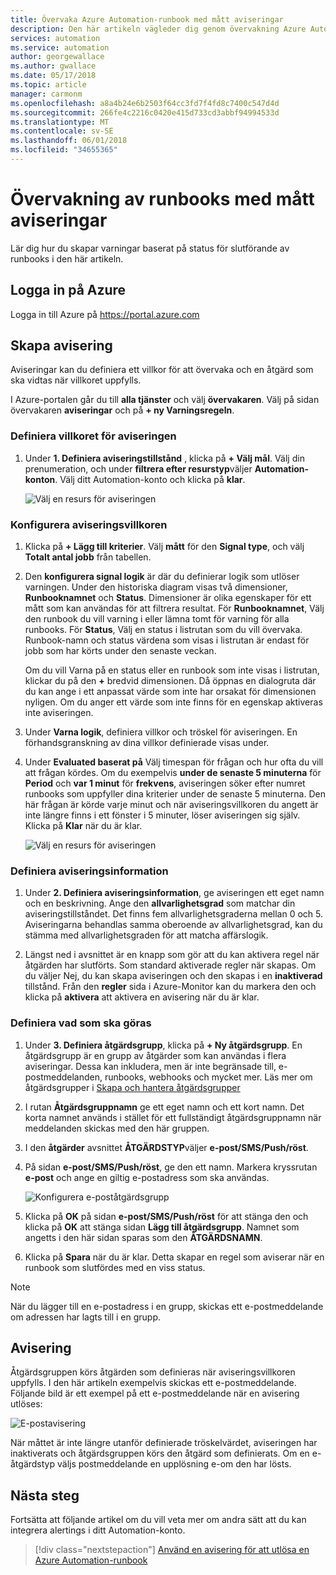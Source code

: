 ```yaml
---
title: Övervaka Azure Automation-runbook med mått aviseringar
description: Den här artikeln vägleder dig genom övervakning Azure Automation-runbooks som är baserade på mått
services: automation
ms.service: automation
author: georgewallace
ms.author: gwallace
ms.date: 05/17/2018
ms.topic: article
manager: carmonm
ms.openlocfilehash: a8a4b24e6b2503f64cc3fd7f4fd8c7400c547d4d
ms.sourcegitcommit: 266fe4c2216c0420e415d733cd3abbf94994533d
ms.translationtype: MT
ms.contentlocale: sv-SE
ms.lasthandoff: 06/01/2018
ms.locfileid: "34655365"
---
```

# <a name="monitoring-runbooks-with-metric-alerts"></a>Övervakning av runbooks med mått aviseringar

Lär dig hur du skapar varningar baserat på status för slutförande av runbooks i den här artikeln.

## <a name="log-in-to-azure"></a>Logga in på Azure

Logga in till Azure på https://portal.azure.com

## <a name="create-alert"></a>Skapa avisering

Aviseringar kan du definiera ett villkor för att övervaka och en åtgärd som ska vidtas när villkoret uppfylls.

I Azure-portalen går du till **alla tjänster** och välj **övervakaren**. Välj på sidan övervakaren **aviseringar** och på **+ ny Varningsregeln**.

### <a name="define-the-alert-condition"></a>Definiera villkoret för aviseringen

1. Under **1. Definiera aviseringstillstånd** , klicka på **+ Välj mål**. Välj din prenumeration, och under **filtrera efter resurstyp**väljer **Automation-konton**. Välj ditt Automation-konto och klicka på **klar**.

   ![Välj en resurs för aviseringen](./media/automation-alert-activity-log/select-resource.png)

### <a name="configure-alert-criteria"></a>Konfigurera aviseringsvillkoren

1. Klicka på **+ Lägg till kriterier**. Välj **mått** för den **Signal type**, och välj **Totalt antal jobb** från tabellen.

1. Den **konfigurera signal logik** är där du definierar logik som utlöser varningen. Under den historiska diagram visas två dimensioner, **Runbooknamnet** och **Status**. Dimensioner är olika egenskaper för ett mått som kan användas för att filtrera resultat. För **Runbooknamnet**, Välj den runbook du vill varning i eller lämna tomt för varning för alla runbooks. För **Status**, Välj en status i listrutan som du vill övervaka. Runbook-namn och status värdena som visas i listrutan är endast för jobb som har körts under den senaste veckan.

   Om du vill Varna på en status eller en runbook som inte visas i listrutan, klickar du på den **\+** bredvid dimensionen. Då öppnas en dialogruta där du kan ange i ett anpassat värde som inte har orsakat för dimensionen nyligen. Om du anger ett värde som inte finns för en egenskap aktiveras inte aviseringen.

1. Under **Varna logik**, definiera villkor och tröskel för aviseringen. En förhandsgranskning av dina villkor definierade visas under.

1. Under **Evaluated baserat på** Välj timespan för frågan och hur ofta du vill att frågan kördes. Om du exempelvis **under de senaste 5 minuterna** för **Period** och **var 1 minut** för **frekvens**, aviseringen söker efter numret runbooks som uppfyller dina kriterier under de senaste 5 minuterna. Den här frågan är körde varje minut och när aviseringsvillkoren du angett är inte längre finns i ett fönster i 5 minuter, löser aviseringen sig själv. Klicka på **Klar** när du är klar.

   ![Välj en resurs för aviseringen](./media/automation-alert-activity-log/configure-signal-logic.png)

### <a name="define-alert-details"></a>Definiera aviseringsinformation

1. Under **2. Definiera aviseringsinformation**, ge aviseringen ett eget namn och en beskrivning. Ange den **allvarlighetsgrad** som matchar din aviseringstillståndet. Det finns fem allvarlighetsgraderna mellan 0 och 5. Aviseringarna behandlas samma oberoende av allvarlighetsgrad, kan du stämma med allvarlighetsgraden för att matcha affärslogik.

1. Längst ned i avsnittet är en knapp som gör att du kan aktivera regel när åtgärden har slutförts. Som standard aktiverade regler när skapas. Om du väljer Nej, du kan skapa aviseringen och den skapas i en **inaktiverad** tillstånd. Från den **regler** sida i Azure-Monitor kan du markera den och klicka på **aktivera** att aktivera en avisering när du är klar.

### <a name="define-the-action-to-take"></a>Definiera vad som ska göras

1. Under **3. Definiera åtgärdsgrupp**, klicka på **+ Ny åtgärdsgrupp**. En åtgärdsgrupp är en grupp av åtgärder som kan användas i flera aviseringar. Dessa kan inkludera, men är inte begränsade till, e-postmeddelanden, runbooks, webhooks och mycket mer. Läs mer om åtgärdsgrupper i [Skapa och hantera åtgärdsgrupper](../monitoring-and-diagnostics/monitoring-action-groups.md)

1. I rutan **Åtgärdsgruppnamn** ge ett eget namn och ett kort namn. Det korta namnet används i stället för ett fullständigt åtgärdsgruppnamn när meddelanden skickas med den här gruppen.

1. I den **åtgärder** avsnittet **ÅTGÄRDSTYP**väljer **e-post/SMS/Push/röst**.

1. På sidan **e-post/SMS/Push/röst**, ge den ett namn. Markera kryssrutan **e-post** och ange en giltig e-postadress som ska användas.

   ![Konfigurera e-poståtgärdsgrupp](./media/automation-alert-activity-log/add-action-group.png)

1. Klicka på **OK** på sidan **e-post/SMS/Push/röst** för att stänga den och klicka på **OK** att stänga sidan **Lägg till åtgärdsgrupp**. Namnet som angetts i den här sidan sparas som den **ÅTGÄRDSNAMN**.

1. Klicka på **Spara** när du är klar. Detta skapar en regel som aviserar när en runbook som slutfördes med en viss status.

> [!NOTE]
> När du lägger till en e-postadress i en grupp, skickas ett e-postmeddelande om adressen har lagts till i en grupp.

## <a name="notification"></a>Avisering

Åtgärdsgruppen körs åtgärden som definieras när aviseringsvillkoren uppfylls. I den här artikeln exempelvis skickas ett e-postmeddelande. Följande bild är ett exempel på ett e-postmeddelande när en avisering utlöses:

![E-postavisering](./media/automation-alert-activity-log/alert-email.png)

När måttet är inte längre utanför definierade tröskelvärdet, aviseringen har inaktiverats och åtgärdsgruppen körs den åtgärd som definierats. Om en e-åtgärdstyp väljs postmeddelande en upplösning e-om den har lösts.

## <a name="next-steps"></a>Nästa steg

Fortsätta att följande artikel om du vill veta mer om andra sätt att du kan integrera alertings i ditt Automation-konto.

> [!div class="nextstepaction"]
> [Använd en avisering för att utlösa en Azure Automation-runbook](automation-create-alert-triggered-runbook.md)